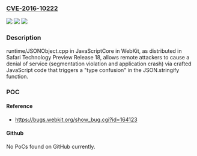 ### [CVE-2016-10222](https://cve.mitre.org/cgi-bin/cvename.cgi?name=CVE-2016-10222)
![](https://img.shields.io/static/v1?label=Product&message=n%2Fa&color=blue)
![](https://img.shields.io/static/v1?label=Version&message=n%2Fa&color=blue)
![](https://img.shields.io/static/v1?label=Vulnerability&message=n%2Fa&color=brighgreen)

### Description

runtime/JSONObject.cpp in JavaScriptCore in WebKit, as distributed in Safari Technology Preview Release 18, allows remote attackers to cause a denial of service (segmentation violation and application crash) via crafted JavaScript code that triggers a "type confusion" in the JSON.stringify function.

### POC

#### Reference
- https://bugs.webkit.org/show_bug.cgi?id=164123

#### Github
No PoCs found on GitHub currently.


